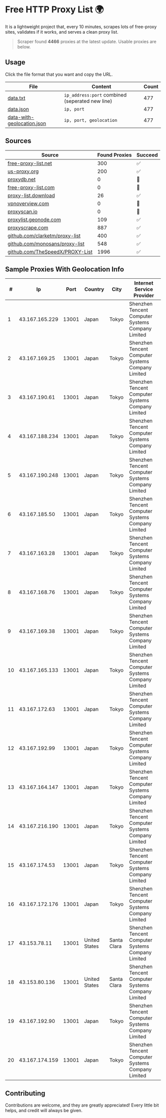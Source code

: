 
# Free HTTP Proxy List 🌍

It is a lightweight project that, every 10 minutes, scrapes lots of free-proxy sites, validates if it works, and serves a clean proxy list.


> Scraper found **4466** proxies at the latest update. Usable proxies are below.

## Usage

Click the file format that you want and copy the URL.


|File|Content|Count|
|----|-------|-----|
|[data.txt](https://raw.githubusercontent.com/themiralay/Proxy-List-World/master/data.txt)|`ip_address:port` combined (seperated new line)|477|
|[data.json](https://raw.githubusercontent.com/themiralay/Proxy-List-World/master/data.json)|`ip, port`|477|
|[data-with-geolocation.json](https://raw.githubusercontent.com/themiralay/Proxy-List-World/master/data-with-geolocation.json)|`ip, port, geolocation`|477|

## Sources

|Source|Found Proxies|Succeed|
|------|-------------|-------|
|[free-proxy-list.net](https://free-proxy-list.net)|300|✅|
|[us-proxy.org](https://www.us-proxy.org)|200|✅|
|[proxydb.net](http://proxydb.net)|0|🚫|
|[free-proxy-list.com](https://free-proxy-list.com/?page=&port=&type%5B%5D=http&type%5B%5D=https&up_time=0&search=Search)|0|🚫|
|[proxy-list.download](https://www.proxy-list.download/HTTP)|26|✅|
|[vpnoverview.com](https://vpnoverview.com/privacy/anonymous-browsing/free-proxy-servers)|0|🚫|
|[proxyscan.io](https://www.proxyscan.io)|0|🚫|
|[proxylist.geonode.com](https://proxylist.geonode.com/api/proxy-list?limit=300&page=1&sort_by=lastChecked&sort_type=desc&protocols=http,https)|109|✅|
|[proxyscrape.com](https://api.proxyscrape.com/v2/?request=displayproxies&protocol=http&timeout=10000&country=all&ssl=all&anonymity=all)|887|✅|
|[github.com/clarketm/proxy-list](https://raw.githubusercontent.com/clarketm/proxy-list/master/proxy-list-raw.txt)|400|✅|
|[github.com/monosans/proxy-list](https://raw.githubusercontent.com/monosans/proxy-list/main/proxies/http.txt)|548|✅|
|[github.com/TheSpeedX/PROXY-List](https://raw.githubusercontent.com/TheSpeedX/PROXY-List/master/http.txt)|1996|✅|


## Sample Proxies With Geolocation Info

|#|Ip|Port|Country|City|Internet Service Provider|
|-|--|----|-------|----|-------------------------|
|1|43.167.165.229|13001|Japan|Tokyo|Shenzhen Tencent Computer Systems Company Limited|
|2|43.167.169.25|13001|Japan|Tokyo|Shenzhen Tencent Computer Systems Company Limited|
|3|43.167.190.61|13001|Japan|Tokyo|Shenzhen Tencent Computer Systems Company Limited|
|4|43.167.188.234|13001|Japan|Tokyo|Shenzhen Tencent Computer Systems Company Limited|
|5|43.167.190.248|13001|Japan|Tokyo|Shenzhen Tencent Computer Systems Company Limited|
|6|43.167.185.50|13001|Japan|Tokyo|Shenzhen Tencent Computer Systems Company Limited|
|7|43.167.163.28|13001|Japan|Tokyo|Shenzhen Tencent Computer Systems Company Limited|
|8|43.167.168.76|13001|Japan|Tokyo|Shenzhen Tencent Computer Systems Company Limited|
|9|43.167.169.38|13001|Japan|Tokyo|Shenzhen Tencent Computer Systems Company Limited|
|10|43.167.165.133|13001|Japan|Tokyo|Shenzhen Tencent Computer Systems Company Limited|
|11|43.167.172.63|13001|Japan|Tokyo|Shenzhen Tencent Computer Systems Company Limited|
|12|43.167.192.99|13001|Japan|Tokyo|Shenzhen Tencent Computer Systems Company Limited|
|13|43.167.164.147|13001|Japan|Tokyo|Shenzhen Tencent Computer Systems Company Limited|
|14|43.167.216.190|13001|Japan|Tokyo|Shenzhen Tencent Computer Systems Company Limited|
|15|43.167.174.53|13001|Japan|Tokyo|Shenzhen Tencent Computer Systems Company Limited|
|16|43.167.172.176|13001|Japan|Tokyo|Shenzhen Tencent Computer Systems Company Limited|
|17|43.153.78.11|13001|United States|Santa Clara|Shenzhen Tencent Computer Systems Company Limited|
|18|43.153.80.136|13001|United States|Santa Clara|Shenzhen Tencent Computer Systems Company Limited|
|19|43.167.192.90|13001|Japan|Tokyo|Shenzhen Tencent Computer Systems Company Limited|
|20|43.167.174.159|13001|Japan|Tokyo|Shenzhen Tencent Computer Systems Company Limited|



## Contributing

Contributions are welcome, and they are greatly appreciated! Every
little bit helps, and credit will always be given.

